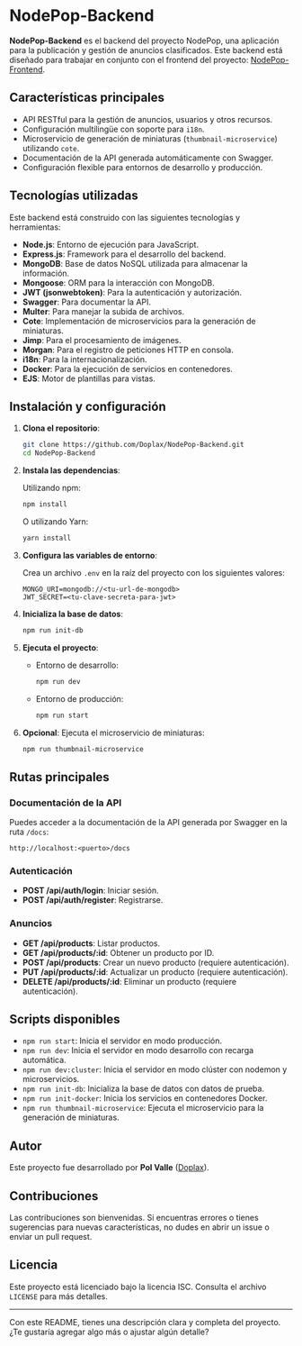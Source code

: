 
# NodePop-Backend

**NodePop-Backend** es el backend del proyecto NodePop, una aplicación para la publicación y gestión de anuncios clasificados. Este backend está diseñado para trabajar en conjunto con el frontend del proyecto: [NodePop-Frontend](https://github.com/Doplax/NodePop-Frontend).

## Características principales

- API RESTful para la gestión de anuncios, usuarios y otros recursos.
- Configuración multilingüe con soporte para `i18n`.
- Microservicio de generación de miniaturas (`thumbnail-microservice`) utilizando `cote`.
- Documentación de la API generada automáticamente con Swagger.
- Configuración flexible para entornos de desarrollo y producción.

## Tecnologías utilizadas

Este backend está construido con las siguientes tecnologías y herramientas:

- **Node.js**: Entorno de ejecución para JavaScript.
- **Express.js**: Framework para el desarrollo del backend.
- **MongoDB**: Base de datos NoSQL utilizada para almacenar la información.
- **Mongoose**: ORM para la interacción con MongoDB.
- **JWT (jsonwebtoken)**: Para la autenticación y autorización.
- **Swagger**: Para documentar la API.
- **Multer**: Para manejar la subida de archivos.
- **Cote**: Implementación de microservicios para la generación de miniaturas.
- **Jimp**: Para el procesamiento de imágenes.
- **Morgan**: Para el registro de peticiones HTTP en consola.
- **i18n**: Para la internacionalización.
- **Docker**: Para la ejecución de servicios en contenedores.
- **EJS**: Motor de plantillas para vistas.

## Instalación y configuración

1. **Clona el repositorio**:

   ```bash
   git clone https://github.com/Doplax/NodePop-Backend.git
   cd NodePop-Backend
   ```

2. **Instala las dependencias**:

   Utilizando npm:
   ```bash
   npm install
   ```
   O utilizando Yarn:
   ```bash
   yarn install
   ```

3. **Configura las variables de entorno**:

   Crea un archivo `.env` en la raíz del proyecto con los siguientes valores:
   ```
   MONGO_URI=mongodb://<tu-url-de-mongodb>
   JWT_SECRET=<tu-clave-secreta-para-jwt>
   ```

4. **Inicializa la base de datos**:

   ```bash
   npm run init-db
   ```

5. **Ejecuta el proyecto**:

   - Entorno de desarrollo:
     ```bash
     npm run dev
     ```
   - Entorno de producción:
     ```bash
     npm run start
     ```

6. **Opcional**: Ejecuta el microservicio de miniaturas:

   ```bash
   npm run thumbnail-microservice
   ```

## Rutas principales

### Documentación de la API
Puedes acceder a la documentación de la API generada por Swagger en la ruta `/docs`:
```
http://localhost:<puerto>/docs
```

### Autenticación
- **POST /api/auth/login**: Iniciar sesión.
- **POST /api/auth/register**: Registrarse.

### Anuncios
- **GET /api/products**: Listar productos.
- **GET /api/products/:id**: Obtener un producto por ID.
- **POST /api/products**: Crear un nuevo producto (requiere autenticación).
- **PUT /api/products/:id**: Actualizar un producto (requiere autenticación).
- **DELETE /api/products/:id**: Eliminar un producto (requiere autenticación).

## Scripts disponibles

- `npm run start`: Inicia el servidor en modo producción.
- `npm run dev`: Inicia el servidor en modo desarrollo con recarga automática.
- `npm run dev:cluster`: Inicia el servidor en modo clúster con nodemon y microservicios.
- `npm run init-db`: Inicializa la base de datos con datos de prueba.
- `npm run init-docker`: Inicia los servicios en contenedores Docker.
- `npm run thumbnail-microservice`: Ejecuta el microservicio para la generación de miniaturas.

## Autor

Este proyecto fue desarrollado por **Pol Valle** ([Doplax](https://github.com/Doplax)).

## Contribuciones

Las contribuciones son bienvenidas. Si encuentras errores o tienes sugerencias para nuevas características, no dudes en abrir un issue o enviar un pull request.

## Licencia

Este proyecto está licenciado bajo la licencia ISC. Consulta el archivo `LICENSE` para más detalles.

---

Con este README, tienes una descripción clara y completa del proyecto. ¿Te gustaría agregar algo más o ajustar algún detalle?